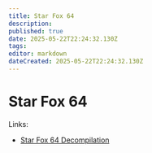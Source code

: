 ```yaml
---
title: Star Fox 64
description: 
published: true
date: 2025-05-22T22:24:32.130Z
tags: 
editor: markdown
dateCreated: 2025-05-22T22:24:32.130Z
---
```


# Star Fox 64

Links:

- [Star Fox 64 Decompilation](https://github.com/sonicdcer/sf64)

